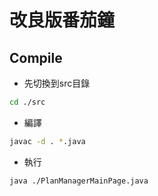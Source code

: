 # 改良版番茄鐘

## Compile

- 先切換到src目錄
```bash
cd ./src
```

- 編譯
```bash
javac -d . *.java
```

- 執行
```bash
java ./PlanManagerMainPage.java
```